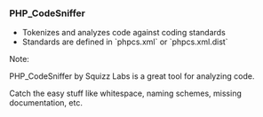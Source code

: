 ### PHP_CodeSniffer

* <!-- .element: class="fragment" --> Tokenizes and analyzes code against coding standards
* <!-- .element: class="fragment" --> Standards are defined in `phpcs.xml` or `phpcs.xml.dist`

Note:

PHP_CodeSniffer by Squizz Labs is a great tool for analyzing code.

Catch the easy stuff like whitespace, naming schemes, missing documentation, etc.


